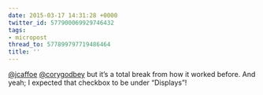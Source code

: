 ```yaml
---
date: 2015-03-17 14:31:28 +0000
twitter_id: 577900069929746432
tags:
- micropost
thread_to: 577899797719486464
title: ''
---
```


[@jcaffoe](https://twitter.com/jcaffoe) [@corygodbey](https://twitter.com/corygodbey) but it’s a total break from how it worked before. And yeah; I expected that checkbox to be under “Displays”!
